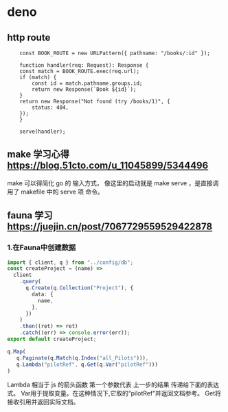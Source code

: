 # deno
## http route
```
    const BOOK_ROUTE = new URLPattern({ pathname: "/books/:id" });

    function handler(req: Request): Response {
    const match = BOOK_ROUTE.exec(req.url);
    if (match) {
        const id = match.pathname.groups.id;
        return new Response(`Book ${id}`);
    }
    return new Response("Not found (try /books/1)", {
        status: 404,
    });
    }

    serve(handler);
```
## make 学习心得 https://blog.51cto.com/u_11045899/5344496
make 可以得简化 go 的 输入方式， 像这里的启动就是 make serve ，是直接调用了 makefile 中的 serve 项 命令。
## fauna 学习 https://juejin.cn/post/7067729559529422878

### 1.在Fauna中创建数据
```ts
import { client, q } from "../config/db";
const createProject = (name) =>
  client
    .query(
      q.Create(q.Collection("Project"), {
        data: {
          name,
        },
      })
    )
    .then((ret) => ret)
    .catch((err) => console.error(err));
export default createProject;

q.Map(
   q.Paginate(q.Match(q.Index("all_Pilots"))),
   q.Lambda("pilotRef", q.Get(q.Var("pilotRef")))
)
```
Lambda 相当于 js 的箭头函数 第一个参数代表 上一步的结果 传递给下面的表达式。
Var用于提取变量。在这种情况下,它取的“pilotRef”并返回文档参考。
Get将接收引用并返回实际文档。